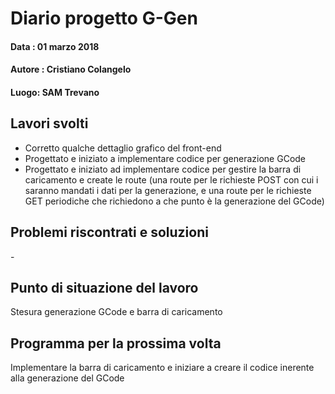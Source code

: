 # Diario progetto G-Gen

#### Data : 01 marzo 2018

#### Autore : Cristiano Colangelo

#### Luogo: SAM Trevano

## Lavori svolti

- Corretto qualche dettaglio grafico del front-end
- Progettato e iniziato a implementare codice per generazione GCode
- Progettato e iniziato ad implementare codice per gestire la barra di caricamento e create le route (una route per le richieste POST con cui i saranno mandati i dati per la generazione, e una route per le richieste GET periodiche che richiedono a che punto è la generazione del GCode)


## Problemi riscontrati e soluzioni

\-

## Punto di situazione del lavoro

Stesura generazione GCode e barra di caricamento

## Programma per la prossima volta

Implementare la barra di caricamento e iniziare a creare il codice inerente alla generazione del GCode